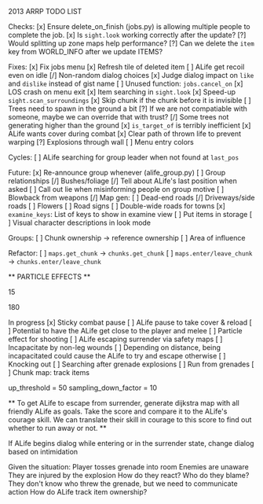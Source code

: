 2013 ARRP TODO LIST

Checks:
	[x] Ensure delete_on_finish (jobs.py) is allowing multiple people to complete the job.
	[x] Is `sight.look` working correctly after the update?
	[?] Would splitting up zone maps help performance?
	[?] Can we delete the `item` key from WORLD_INFO after we update ITEMS?

Fixes:
	[x] Fix jobs menu
	[x] Refresh tile of deleted item
	[ ] ALife get recoil even on idle
	[/] Non-random dialog choices
	[x] Judge dialog impact on `like` and `dislike` instead of gist name
	[ ] Unused function: `jobs.cancel_on`
	[x] LOS crash on menu exit
	[x] Item searching in `sight.look`
	[x] Speed-up `sight.scan_surroundings`
		[x] Skip chunk if the chunk before it is invisible
	[ ] Trees need to spawn in the ground a bit
	[?] If we are not compatiable with someone, maybe we can override that with trust?
	[/] Some trees not generating higher than the ground
	[x] `is_target_of` is terribly inefficient
	[x] ALife wants cover during combat
	[x] Clear path of thrown life to prevent warping
	[?] Explosions through wall
	[ ] Menu entry colors

Cycles:
	[ ] ALife searching for group leader when not found at `last_pos`

Future:
	[x] Re-announce group whenever (alife_group.py)
	[ ] Group relationships
	[/] Bushes/foliage
	[/] Tell about ALife's last position when asked
	[ ] Call out lie when misinforming people on group motive
	[ ] Blowback from weapons
	[/] Map gen:
		[ ] Dead-end roads
		[/] Driveways/side roads
		[ ] Flowers
		[ ] Road signs
		[ ] Double-wide roads for towns
	[x] `examine_keys`: List of keys to show in examine view
	[ ] Put items in storage
	[ ] Visual character descriptions in look mode

Groups:
	[ ] Chunk ownership -> reference ownership
	[ ] Area of influence

Refactor:
	[ ] `maps.get_chunk` -> `chunks.get_chunk`
	[ ] `maps.enter/leave_chunk` -> `chunks.enter/leave_chunk`

** PARTICLE EFFECTS **

15

180

In progress
	[x] Sticky combat pause
	[ ] ALife pause to take cover & reload
		[ ] Potential to have the ALife get close to the player and melee
	[ ] Particle effect for shooting
	[ ] ALife escaping surrender via safety maps
	[ ] Incapacitate by non-leg wounds
	[ ] Depending on distance, being incapacitated could cause the ALife to try and escape otherwise
	[ ] Knocking out
	[ ] Searching after grenade explosions
	[ ] Run from grenades
		[ ] Chunk map: track items

up_threshold = 50
sampling_down_factor = 10


** To get ALife to escape from surrender, generate dijkstra map with all friendly ALife as goals.
Take the score and compare it to the ALife's courage skill. We can translate their skill in courage
to this score to find out whether to run away or not. **

If ALife begins dialog while entering or in the surrender state, change dialog based on intimidation

Given the situation:
	Player tosses grenade into room
	Enemies are unaware
	They are injured by the explosion
	How do they react? Who do they blame?
		They don't know who threw the grenade, but we need to communicate action
	How do ALife track item ownership?

